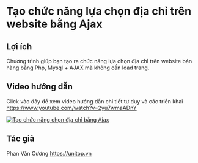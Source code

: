 # Tạo chức năng lựa chọn địa chỉ trên website bằng Ajax
## Lợi ích
Chương trình giúp bạn tạo ra chức năng lựa chọn địa chỉ trên website bán hàng bằng Php, Mysql + AJAX mà không cần load trang.
## Video hướng dẫn
Click vào đây để xem video hướng dẫn chi tiết tư duy và các triển khai https://www.youtube.com/watch?v=2yu7wmaADnY

[![Tạo chức năng chọn địa chỉ bằng Ajax](https://img.youtube.com/vi/2yu7wmaADnY/0.jpg)](https://www.youtube.com/watch?v=2yu7wmaADnY)


## Tác giả
Phan Văn Cương
https://unitop.vn
